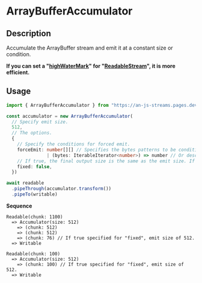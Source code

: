 # ArrayBufferAccumulator

## Description
Accumulate the ArrayBuffer stream and emit it at a constant size or condition.

**If you can set a "[highWaterMark](https://developer.mozilla.org/en-US/docs/Web/API/ByteLengthQueuingStrategy/highWaterMark)" for "[ReadableStream](https://developer.mozilla.org/en-US/docs/Web/API/ReadableStream)", it is more efficient.**

## Usage
```ts
import { ArrayBufferAccumulator } from "https://an-js-streams.pages.dev/mod.js" // or .ts

const accumulator = new ArrayBufferAccumulator(
  // Specify emit size.
  512,
  // The options.
  {
    // Specify the conditions for forced emit.
    forceEmit: number[][] // Specifies the bytes patterns to be conditioned. For example, character codes.
               | (bytes: IterableIterator<number>) => number // Or describe the detailed processing. Returns the position to be divided.
    // If true, the final output size is the same as the emit size. If you specify false, the last output is the size that remains. The initial value is false. If specify "forceEmit" parameter, always false.
    fixed: false,
  })

await readable
  .pipeThrough(accumulator.transform())
  .pipeTo(writable)
```
**Sequence**
```
Readable(chunk: 1100)
  => Accumulator(size: 512)
    => (chunk: 512)
    => (chunk: 512)
    => (chunk: 76) // If true specified for "fixed", emit size of 512.
  => Writable

Readable(chunk: 100)
  => Accumulator(size: 512)
    => (chunk: 100) // If true specified for "fixed", emit size of 512.
  => Writable
```